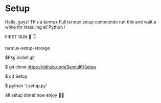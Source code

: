 # Setup
Hello, guys!  This a termux Full termux setup commondo 
run this and wait a while for installing all Python !

FIRST RUN 👀 👇

termux-setup-storage

$Pkg install git

$ git clone https://github.com/Samiul6/Setup

$ cd Setup

$ python 't setup.py'

All setup done! now enjoy 🤳🌺
